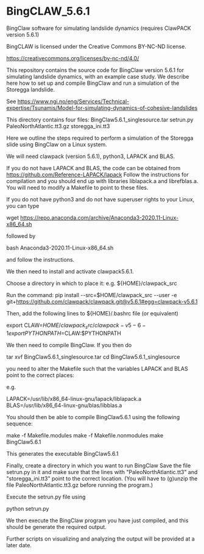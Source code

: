 # BingCLAW_5.6.1
BingClaw software for simulating landslide dynamics (requires ClawPACK version 5.6.1)

BingCLAW is licensed under the Creative Commons BY-NC-ND license.

https://creativecommons.org/licenses/by-nc-nd/4.0/

This repository contains the source code for BingClaw version 5.6.1 for simulating landslide dynamics, with an example case study.
We describe here how to set up and compile BingClaw and run a simulation of the Storegga landslide.

See https://www.ngi.no/eng/Services/Technical-expertise/Tsunamis/Model-for-simulating-dynamics-of-cohesive-landslides

This directory contains four files: BingClaw5.6.1_singlesource.tar setrun.py PaleoNorthAtlantic.tt3.gz storegga_ini.tt3

Here we outline the steps required to perform a simulation of the Storegga slide using BingClaw on a Linux system.

We will need clawpack (version 5.6.1), python3, LAPACK and BLAS.

If you do not have LAPACK and BLAS, the code can be obtained from https://github.com/Reference-LAPACK/lapack Follow the instructions for compilation and you should end up with libraries liblapack.a and librefblas.a. You will need to modify a Makefile to point to these files.

If you do not have python3 and do not have superuser rights to your Linux, you can type

wget https://repo.anaconda.com/archive/Anaconda3-2020.11-Linux-x86_64.sh

followed by

bash Anaconda3-2020.11-Linux-x86_64.sh

and follow the instructions.

We then need to install and activate clawpack5.6.1.

Choose a directory in which to place it: e.g. ${HOME}/clawpack_src

Run the command: pip install --src=$HOME/clawpack_src --user -e git+https://github.com/clawpack/clawpack.git@v5.6.1#egg=clawpack-v5.6.1

Then, add the following lines to ${HOME}/.bashrc file (or equivalent)

export CLAW=$HOME/clawpack_src/clawpack-v5-6-1 export PYTHONPATH=$CLAW:$PYTHONPATH

We then need to compile BingClaw. If you then do

tar xvf BingClaw5.6.1_singlesource.tar cd BingClaw5.6.1_singlesource

you need to alter the Makefile such that the variables LAPACK and BLAS point to the correct places:

e.g.

LAPACK=/usr/lib/x86_64-linux-gnu/lapack/liblapack.a BLAS=/usr/lib/x86_64-linux-gnu/blas/libblas.a

You should then be able to compile BingClaw5.6.1 using the following sequence:

make -f Makefile.modules make -f Makefile.nonmodules make BingClaw5.6.1

This generates the executable BingClaw5.6.1

Finally, create a directory in which you want to run BingClaw Save the file setrun.py in it and make sure that the lines with "PaleoNorthAtlantic.tt3" and "storegga_ini.tt3" point to the correct location. (You will have to (g)unzip the file PaleoNorthAtlantic.tt3.gz before running the program.)

Execute the setrun.py file using

python setrun.py

We then execute the BingClaw program you have just compiled, and this should be generate the required output.

Further scripts on visualizing and analyzing the output will be provided at a later date.
